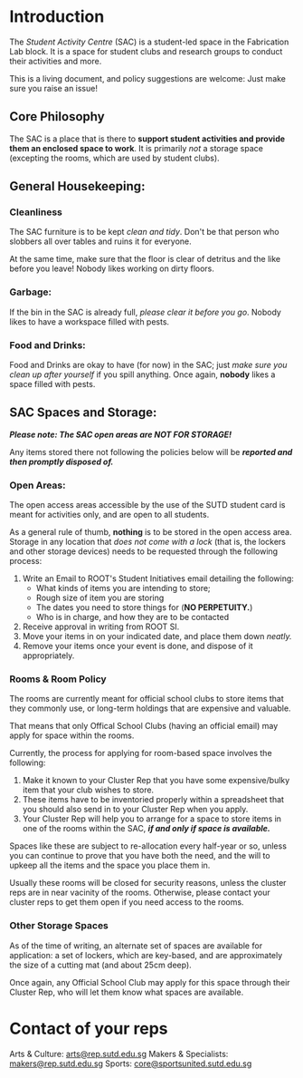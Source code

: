 # Introduction
The *Student Activity Centre* (SAC) is a student-led space in the Fabrication Lab block. It is a space for student clubs and research groups to conduct their activities and more.



This is a living document, and policy suggestions are welcome: Just make sure you raise an issue!

## Core Philosophy

The SAC is a place that is there to **support student activities and provide them an enclosed space to work**. It is primarily _not_ a storage space (excepting the rooms, which are used by student clubs).

## General Housekeeping:

### Cleanliness

The SAC furniture is to be kept *clean and tidy*. Don't be that person who slobbers all over tables and ruins it for everyone.

At the same time, make sure that the floor is clear of detritus and the like before you leave! Nobody likes working on dirty floors.

### Garbage:

If the bin in the SAC is already full, *please clear it before you go*. Nobody likes to have a workspace filled with pests.

### Food and Drinks:

Food and Drinks are okay to have (for now) in the SAC; just *make sure you clean up after yourself* if you spill anything. Once again, **nobody** likes a space filled with pests.

## SAC Spaces and Storage:

***Please note: The SAC open areas are NOT FOR STORAGE!***

Any items stored there not following the policies below will be ***reported and then promptly disposed of.***

### Open Areas:

The open access areas accessible by the use of the SUTD student card is meant for activities only, and are open to all students.

As a general rule of thumb, **nothing** is to be stored in the open access area. Storage in any location that *does not come with a lock* (that is, the lockers and other storage devices) needs to be requested through the following process:

1. Write an Email to ROOT's Student Initiatives email detailing the following:
   - What kinds of items you are intending to store;
   - Rough size of item you are storing
   - The dates you need to store things for (**NO PERPETUITY.**)
   - Who is in charge, and how they are to be contacted
2. Receive approval in writing from ROOT SI.
3. Move your items in on your indicated date, and place them down *neatly.*
4. Remove your items once your event is done, and dispose of it appropriately.

### Rooms & Room Policy

The rooms are currently meant for official school clubs to store items that they commonly use, or long-term holdings that are expensive and valuable.

That means that only Offical School Clubs (having an official email) may apply for space within the rooms.

Currently, the process for applying for room-based space involves the following:

1. Make it known to your Cluster Rep that you have some expensive/bulky item that your club wishes to store.
2. These items have to be inventoried properly within a spreadsheet that you should also send in to your Cluster Rep when you apply.
3. Your Cluster Rep will help you to arrange for a space to store items in one of the rooms within the SAC, ***if and only if space is available.***

Spaces like these are subject to re-allocation every half-year or so, unless you can continue to prove that you have both the need, and the will to upkeep all the items and the space you place them in.

Usually these rooms will be closed for security reasons, unless the cluster reps are in near vacinity of the rooms. Otherwise, please contact your cluster reps to get them open if you need access to the rooms.

### Other Storage Spaces

As of the time of writing, an alternate set of spaces are available for application: a set of lockers, which are key-based, and are approximately the size of a cutting mat (and about 25cm deep).

Once again, any Official School Club may apply for this space through their Cluster Rep, who will let them know what spaces are available.

# Contact of your reps
Arts & Culture: arts@rep.sutd.edu.sg
Makers & Specialists: makers@rep.sutd.edu.sg
Sports: core@sportsunited.sutd.edu.sg
